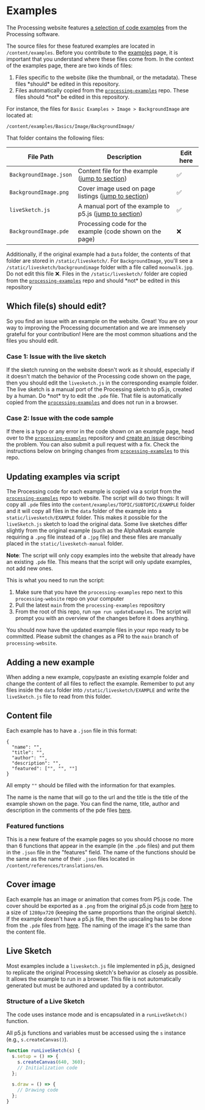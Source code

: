 # Examples

The Processing website features [a selection of code examples](https://processing.org/examples) from the Processing software.

The source files for these featured examples are located in `/content/examples`. Before you contribute to the [examples](https://processing.org/examples) page, it is important that you understand where these files come from. In the context of the examples page, there are two kinds of files:

1. Files specific to the website (like the thumbnail, or the metadata). These files \*should* be edited in this repository.
1. Files automatically copied from the [`processing-examples`](https://github.com/processing/processing-examples) repo. These files should \*not* be edited in this repository. 

For instance, the files for `Basic Examples > Image > BackgroundImage` are located at:

`/content/examples/Basics/Image/BackgroundImage/`

That folder contains the following files:

| File Path                | Description                                                       | Edit here  |
|--------------------------|-------------------------------------------------------------------|------------|
| `BackgroundImage.json`   | Content file for the example ([jump to section](#content-file))                                 | ✅        |
| `BackgroundImage.png`    | Cover image used on page listings ([jump to section](#cover-image))                            | ✅        |
| `liveSketch.js`          | A manual port of the example to p5.js ([jump to section](#live-sketch))  | ✅        |
| `BackgroundImage.pde`    | Processing code for the example (code shown on the page)          | ❌        |

Additionally, if the original example had a `Data` folder, the contents of that folder are stored in `/static/livesketch/`. For `BackgroundImage`, you'll see a `/static/livesketch/backgroundimage` folder with a file called `moonwalk.jpg`. Do not edit this file ❌. Files in the `/static/livesketch/` folder are copied from the [`processing-examples`](https://github.com/processing/processing-examples) repo and should \*not* be edited in this repository

## Which file(s) should edit?

So you find an issue with an example on the website. Great! You are on your way to improving the Processing documentation and we are immensely grateful for your contribution! Here are the most common situations and the files you should edit.

### Case 1: Issue with the live sketch
If the sketch running on the website doesn't work as it should, especially if it doesn't match the behavior of the Processing code shown on the page, then you should edit the `livesketch.js` in the corresponding example folder. The live sketch is a manual port of the Processing sketch to p5.js, created by a human. Do \*not* try to edit the `.pde` file. That file is automatically copied from the [`processing-examples`](https://github.com/processing/processing-examples) and does not run in a browser.

### Case 2: Issue with the code sample
If there is a typo or any error in the code shown on an example page, head over to the [`processing-examples`](https://github.com/processing/processing-examples) repository and [create an issue](https://github.com/processing/processing-examples/issues) describing the problem. You can also submit a pull request with a fix. Check the instructions below on bringing changes from [`processing-examples`](https://github.com/processing/processing-examples) to this repo.

## Updating examples via script

The Processing code for each example is copied via a script from the [`processing-examples`](https://github.com/processing/processing-examples) repo to website. The script will do two things: It will copy all `.pde` files into the `content/examples/TOPIC/SUBTOPIC/EXAMPLE` folder and it will copy all files in the `data` folder of the example into a `static/livesketch/EXAMPLE` folder. This makes it possible for the `liveSketch.js` sketch to load the original data. Some live sketches differ slightly from the original example (such as the AlphaMask example requiring a `.png` file instead of a `.jpg` file) and these files are manually placed in the `static/livesketch-manual` folder.

**Note**: The script will only copy examples into the website that already have an existing `.pde` file. This means that the script will only update examples, not add new ones.

This is what you need to run the script:

1. Make sure that you have the `processing-examples` repo next to this `processing-website` repo on your computer
1. Pull the latest `main` from the `processing-examples` repository
1. From the root of this repo, run `npm run updateExamples`. The script will prompt you with an overview of the changes before it does anything.

You should now have the updated example files in your repo ready to be committed. Please submit the changes as a PR to the `main` branch of `processing-website`.

## Adding a new example

When adding a new example, copy/paste an existing example folder and change the content of all files to reflect the example. Remember to put any files inside the `data` folder into `/static/livesketch/EXAMPLE` and write the `liveSketch.js` file to read from this folder.

## Content file

Each example has to have a `.json` file in this format:

```
{
  "name": "",
  "title": "",
  "author": "",
  "description": "",
  "featured": ["", "", ""]
}
```

All empty `""` should be filled with the information for that examples.

The name is the name that will go to the url and the title is the title of the example shown on the page. You can find the name, title, author and description in the comments of the pde files [here](https://github.com/processing/processing-docs/tree/master/content/examples).

### Featured functions

This is a new feature of the example pages so you should choose no more than 6 functions that appear in the example (in the `.pde` files) and put them in the `.json` file in the "features" field. The name of the functions should be the same as the name of their `.json` files located in `/content/references/translations/en`.

## Cover image

Each example has an image or animation that comes from P5.js code. The cover should be exported as a `.png` from the original p5.js code from [here](https://github.com/processing/processing-docs/tree/master/content/examples_p5) to a size of `1280px720` (keeping the same proportions than the original sketch). If the example doesn't have a p5.js file, then the upscaling has to be done from the `.pde` files from [here](https://github.com/processing/processing-docs/tree/master/content/examples). The naming of the image it's the same than the content file.

## Live Sketch
Most examples include a `livesketch.js` file implemented in p5.js, designed to replicate the original Processing sketch's behavior as closely as possible. It allows the example to run in a browser. This file is not automatically generated but must be authored and updated by a contributor.

### Structure of a Live Sketch

The code uses instance mode and is encapsulated in a `runLiveSketch()` function. 

All p5.js functions and variables must be accessed using the `s` instance (e.g., `s.createCanvas()`).

```javascript
function runLiveSketch(s) {
  s.setup = () => {
    s.createCanvas(640, 360);
    // Initialization code
  };

  s.draw = () => {
    // Drawing code
  };
}
```
